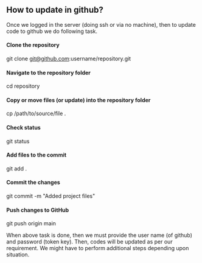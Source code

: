 ## How to update in github? 
Once we logged in the server (doing ssh or via no machine), then to update code to github we do following task.

#### Clone the repository
git clone git@github.com:username/repository.git

#### Navigate to the repository folder
cd repository

#### Copy or move files (or update) into the repository folder
cp /path/to/source/file .

#### Check status
git status

#### Add files to the commit
git add .

#### Commit the changes
git commit -m "Added project files"

#### Push changes to GitHub
git push origin main

When above task is done, then we must provide the user name (of github) and password (token key). Then, codes will be updated as per our requirement. We might have to perform additional steps depending upon situation.
